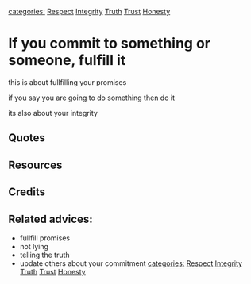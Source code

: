 [categories:](../categories/index.md) [Respect](../categories/Respect.md) [Integrity](../categories/Integrity.md) [Truth](../categories/Truth.md) [Trust](../categories/Trust.md) [Honesty](../categories/Honesty.md)
# If you commit to something or someone, fulfill it

this is about fullfilling your promises

if you say you are going to do something then do it

its also about your integrity

## Quotes

## Resources

## Credits

## Related advices:

- fullfill promises
- not lying
- telling the truth
- update others about your commitment
[categories:](../categories/index.md) [Respect](../categories/Respect.md) [Integrity](../categories/Integrity.md) [Truth](../categories/Truth.md) [Trust](../categories/Trust.md) [Honesty](../categories/Honesty.md)